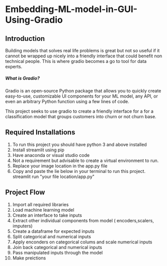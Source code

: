 # Embedding-ML-model-in-GUI-Using-Gradio

## Introduction
Building models that solves real life problems is great but not so useful if it cannot be wrapped up nicely into a friendly interface that could benefit non technical people. This is where gradio becomes a go to tool for data experts.
##### What is Gradio?
Gradio is an open-source Python package that allows you to quickly create easy-to-use, customizable UI components for your ML model, any API, or even an arbitrary Python function using a few lines of code. 

This project seeks to use gradio to create a friendly interface for a for a classification model that groups customers into churn or not churn base.

## Required Installations
1. To run this project you should have python 3 and above installed
2. Install streamlit using pip
3. Have anaconda or visual studio code
4. Not a requirement but advisable to create a virtual environment to run.
5. Replace your image location in the app.py file
6. Copy and paste the lie below in your terminal to run this project.
    streamlit run "your file location/app.py"
  
## Project Flow
1. Import all required libraries
2. Load machine learning model
3. Create an interface to take inputs
4. Extract other individual components from model ( encoders,scalers, imputers)
5. Create a dataframe for expected inputs
6. Split categorical and numerical inputs
7. Apply enconders on categorical colums and scale numerical inputs
8. Join back categorical and numerical inputs
9. Pass manipulated inputs through the model
10. Make preictions
